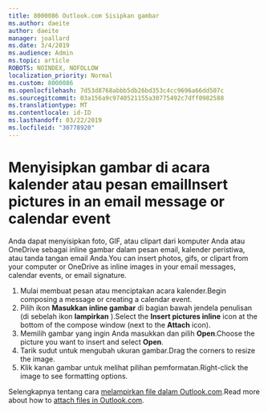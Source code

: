```yaml
---
title: 8000086 Outlook.com Sisipkan gambar
ms.author: daeite
author: daeite
manager: joallard
ms.date: 3/4/2019
ms.audience: Admin
ms.topic: article
ROBOTS: NOINDEX, NOFOLLOW
localization_priority: Normal
ms.custom: 8000086
ms.openlocfilehash: 7d53d8768abbb5db26bd353c4cc9696a66dd507c
ms.sourcegitcommit: 03a156a9c9740521155a30775492c7dff0982588
ms.translationtype: MT
ms.contentlocale: id-ID
ms.lasthandoff: 03/22/2019
ms.locfileid: "30778920"
---
```

# <a name="insert-pictures-in-an-email-message-or-calendar-event"></a><span data-ttu-id="54032-102">Menyisipkan gambar di acara kalender atau pesan email</span><span class="sxs-lookup"><span data-stu-id="54032-102">Insert pictures in an email message or calendar event</span></span>

<span data-ttu-id="54032-103">Anda dapat menyisipkan foto, GIF, atau clipart dari komputer Anda atau OneDrive sebagai inline gambar dalam pesan email, kalender peristiwa, atau tanda tangan email Anda.</span><span class="sxs-lookup"><span data-stu-id="54032-103">You can insert photos, gifs, or clipart from your computer or OneDrive as inline images in your email messages, calendar events, or email signature.</span></span>

1. <span data-ttu-id="54032-104">Mulai membuat pesan atau menciptakan acara kalender.</span><span class="sxs-lookup"><span data-stu-id="54032-104">Begin composing a message or creating a calendar event.</span></span>
2. <span data-ttu-id="54032-105">Pilih ikon **Masukkan inline gambar** di bagian bawah jendela penulisan (di sebelah ikon **lampirkan** ).</span><span class="sxs-lookup"><span data-stu-id="54032-105">Select the **Insert pictures inline** icon at the bottom of the compose window (next to the **Attach** icon).</span></span>
3. <span data-ttu-id="54032-106">Memilih gambar yang ingin Anda masukkan dan pilih **Open**.</span><span class="sxs-lookup"><span data-stu-id="54032-106">Choose the picture you want to insert and select **Open**.</span></span>
4. <span data-ttu-id="54032-107">Tarik sudut untuk mengubah ukuran gambar.</span><span class="sxs-lookup"><span data-stu-id="54032-107">Drag the corners to resize the image.</span></span>
5. <span data-ttu-id="54032-108">Klik kanan gambar untuk melihat pilihan pemformatan.</span><span class="sxs-lookup"><span data-stu-id="54032-108">Right-click the image to see formatting options.</span></span>

<span data-ttu-id="54032-109">Selengkapnya tentang cara [melampirkan file dalam Outlook.com](https://support.office.com/article/8d7c1ea7-4e5f-44ce-bb6e-c5fcc92ba9ab).</span><span class="sxs-lookup"><span data-stu-id="54032-109">Read more about how to [attach files in Outlook.com](https://support.office.com/article/8d7c1ea7-4e5f-44ce-bb6e-c5fcc92ba9ab).</span></span>